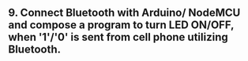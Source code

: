 ## 9. Connect Bluetooth with Arduino/ NodeMCU and compose a program to turn LED ON/OFF, when '1'/'0' is sent from cell phone utilizing Bluetooth.
